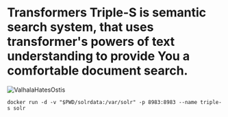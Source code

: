 # Transformers Triple-S is semantic search system, that uses transformer's powers of text understanding to provide You a comfortable document search.
<img src="https://i.scdn.co/image/ab67616d0000b273b12877d8bdfaa0f19b4624fa" Title="ValhalaHatesOstis">

```
docker run -d -v "$PWD/solrdata:/var/solr" -p 8983:8983 --name triple-s solr
```
